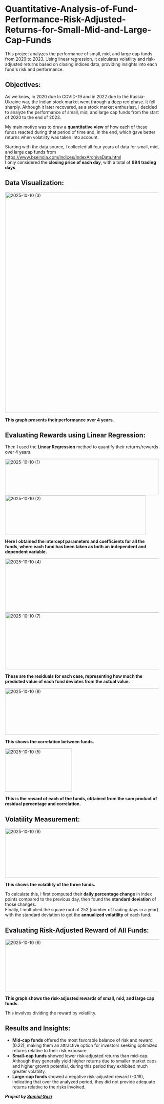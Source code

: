 # Quantitative-Analysis-of-Fund-Performance-Risk-Adjusted-Returns-for-Small-Mid-and-Large-Cap-Funds

This project analyzes the performance of small, mid, and large cap funds from 2020 to 2023. Using linear regression, it calculates volatility and risk-adjusted returns based on closing indices data, providing insights into each fund's risk and performance.  

## Objectives:

As we know, in 2020 due to COVID-19 and in 2022 due to the Russia-Ukraine war, the Indian stock market went through a deep red phase. It fell sharply. Although it later recovered, as a stock market enthusiast, I decided to analyze the performance of small, mid, and large cap funds from the start of 2020 to the end of 2023.  

My main motive was to draw a **quantitative view** of how each of these funds reacted during that period of time and, in the end, which gave better returns when volatility was taken into account.  

Starting with the data source, I collected all four years of data for small, mid, and large cap funds from  https://www.bseindia.com/Indices/IndexArchiveData.html  
I only considered the **closing price of each day**, with a total of **994 trading days**.

## Data Visualization:

<img width="1453" height="722" alt="2025-10-10 (3)" src="https://github.com/user-attachments/assets/7fcbdb23-08b1-4b65-8eee-dfccd3d5c17e" />

**This graph presents their performance over 4 years.**

## Evaluating Rewards using Linear Regression:


Then I used the **Linear Regression** method to quantify their returns/rewards over 4 years.


<img width="502" height="119" alt="2025-10-10 (1)" src="https://github.com/user-attachments/assets/7bdf3d2e-9ad8-4834-a33b-2f67c6cf2103" />

<img width="460" height="128" alt="2025-10-10 (2)" src="https://github.com/user-attachments/assets/ee89f505-7c2a-4e98-baea-2230c213137f" />


**Here I obtained the intercept parameters and coefficients for all the funds, where each fund has been taken as both an independent and dependent variable.**


<img width="706" height="177" alt="2025-10-10 (4)" src="https://github.com/user-attachments/assets/967fa236-3b52-4d1c-8aba-9f41c92bb849" />


<img width="693" height="185" alt="2025-10-10 (7)" src="https://github.com/user-attachments/assets/0e2fa1ca-d15a-4329-9e8e-c4af1f49d71b" />


**These are the residuals for each case, representing how much the predicted value of each fund deviates from the actual value.**


<img width="621" height="152" alt="2025-10-10 (8)" src="https://github.com/user-attachments/assets/c6e7d02d-dc47-4869-8075-b7ab8e734b95" />

**This shows the correlation between funds.**

<img width="219" height="141" alt="2025-10-10 (5)" src="https://github.com/user-attachments/assets/c58627a6-5d67-4d25-a3cb-082518ed5368" />

**This is the reward of each of the funds, obtained from the sum product of residual percentage and correlation.**

## Volatility Measurement:

<img width="606" height="161" alt="2025-10-10 (9)" src="https://github.com/user-attachments/assets/e276d0b1-d936-4140-9ed7-d797a038ed84" />


**This shows the volatility of the three funds.**

To calculate this, I first computed their **daily percentage change** in index points compared to the previous day, then found the **standard deviation** of those changes.  
Finally, I multiplied the square root of 252 (number of trading days in a year) with the standard deviation to get the **annualized volatility** of each fund.


## Evaluating Risk-Adjusted Reward of All Funds:


<img width="526" height="170" alt="2025-10-10 (6)" src="https://github.com/user-attachments/assets/bd9a2f78-89a6-44b4-a0f7-cec078d1a1a9" />


**This graph shows the risk-adjusted rewards of small, mid, and large cap funds.**

This involves dividing the reward by volatility.

## Results and Insights:

- **Mid-cap funds** offered the most favorable balance of risk and reward (0.22), making them an attractive option for investors seeking optimized returns relative to their risk exposure.  
- **Small-cap funds** showed lower risk-adjusted returns than mid-cap. Although they generally yield higher returns due to smaller market caps and higher growth potential, during this period they exhibited much greater volatility.  
- **Large-cap funds** showed a negative risk-adjusted reward (-0.19), indicating that over the analyzed period, they did not provide adequate returns relative to the risks involved.

_**Project by [Samiul Gazi](https://github.com/Samiul1947)**_
